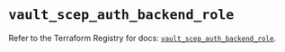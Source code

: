 # `vault_scep_auth_backend_role`

Refer to the Terraform Registry for docs: [`vault_scep_auth_backend_role`](https://registry.terraform.io/providers/hashicorp/vault/5.3.0/docs/resources/scep_auth_backend_role).
